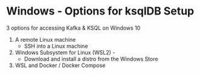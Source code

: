 # Windows - Options for ksqlDB Setup

3 options for accessing Kafka & KSQL on Windows 10
1. A remote Linux machine
    - SSH into a Linux machine
2. Windows Subsystem for Linux (WSL2) -
    - Download and install a distro from the Windows Store
3. WSL and Docker / Docker Compose